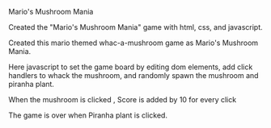 Mario's Mushroom Mania

Created the "Mario's Mushroom Mania" game with html, css, and javascript. 

Created this mario themed whac-a-mushroom game as Mario's Mushroom Mania.

Here javascript to set the game board by editing dom elements, add click handlers to whack the mushroom, and randomly spawn the mushroom and piranha plant.

When the mushroom is clicked , Score is added by 10 for every click

The game is over when Piranha plant is clicked.


